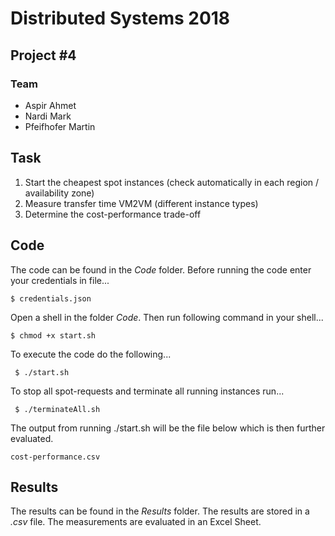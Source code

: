 # Distributed Systems 2018
## Project #4

### Team

- Aspir Ahmet
- Nardi Mark
- Pfeifhofer Martin

## Task

1. Start the cheapest spot instances (check automatically in each region / availability zone)
2. Measure transfer time VM2VM (different instance types)
3. Determine the cost-performance trade-off

## Code
The code can be found in the *Code* folder.
Before running the code enter your credentials in file...

	$ credentials.json
	
Open a shell in the folder *Code*. 
Then run following command in your shell...

	$ chmod +x start.sh

To execute the code do the following...

     $ ./start.sh
	 
To stop all spot-requests and terminate all running instances run...
	 
	 $ ./terminateAll.sh

The output from running ./start.sh will be the file below which is then further evaluated.

	cost-performance.csv

## Results

The results can be found in the *Results* folder. The results are stored in a *.csv* file. The measurements are evaluated in an Excel Sheet.
